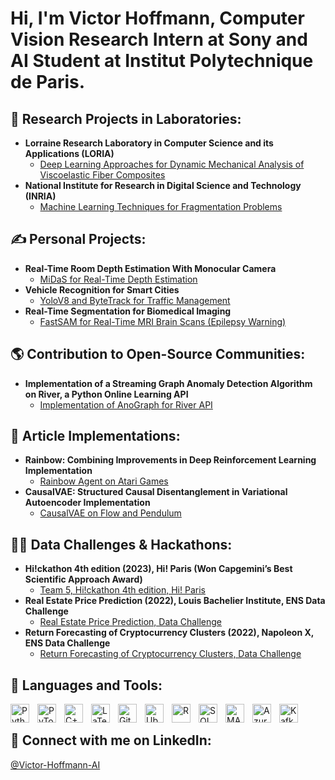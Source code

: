 <h1>Hi, I'm Victor Hoffmann, Computer Vision Research Intern at Sony and AI Student at Institut Polytechnique de Paris.</h1>

<h2>🔭 Research Projects in Laboratories:</h2>

- <b>Lorraine Research Laboratory in Computer Science and its Applications (LORIA) </b>
  - [Deep Learning Approaches for Dynamic Mechanical Analysis of Viscoelastic Fiber Composites](https://github.com/VictorHoffmann1/DUNNE-Research-Project-LORIA)
- <b>National Institute for Research in Digital Science and Technology (INRIA)</b>
  - [Machine Learning Techniques for Fragmentation Problems](https://github.com/VictorHoffmann1/Research-Project-INRIA-IECL)
 
<h2>✍️ Personal Projects:</h2>

- <b> Real-Time Room Depth Estimation With Monocular Camera </b>
  - [MiDaS for Real-Time Depth Estimation](https://github.com/VictorHoffmann1/Real-Time-Depth-Estimation)
- <b> Vehicle Recognition for Smart Cities </b>
  - [YoloV8 and ByteTrack for Traffic Management](https://github.com/VictorHoffmann1/Traffic-Management-Smart-Cities)
- <b> Real-Time Segmentation for Biomedical Imaging </b>
  - [FastSAM for Real-Time MRI Brain Scans (Epilepsy Warning)](https://github.com/VictorHoffmann1/FastSAM-Biomedical-Imaging)

<h2>🌎 Contribution to Open-Source Communities:</h2>

- <b> Implementation of a Streaming Graph Anomaly Detection Algorithm on River, a Python Online Learning API </b>
  - [Implementation of AnoGraph for River API](https://github.com/VictorHoffmann1/AnoGraph-for-River-API)
 
<h2>📄 Article Implementations:</h2>

- <b> Rainbow: Combining Improvements in Deep Reinforcement Learning Implementation </b>
  - [Rainbow Agent on Atari Games](https://github.com/Manuelnkegoum-8/Rainbow_is_all_we_need)
- <b> CausalVAE: Structured Causal Disentanglement in Variational Autoencoder Implementation </b>
  - [CausalVAE on Flow and Pendulum](https://github.com/VictorHoffmann1/CausalVAE)


<h2>👨‍💻 Data Challenges & Hackathons:</h2>

- <b> Hi!ckathon 4th edition (2023), Hi! Paris (Won Capgemini’s Best Scientific Approach Award) </b>
  - [Team 5, Hi!ckathon 4th edition, Hi! Paris](https://github.com/VictorHoffmann1/Team-5-Hackathon-4-Hi-Paris)
- <b>Real Estate Price Prediction (2022), Louis Bachelier Institute, ENS Data Challenge </b>
  - [Real Estate Price Prediction, Data Challenge](https://github.com/VictorHoffmann1/ENS-Challenge-Data-Real-Estate)
- <b>Return Forecasting of Cryptocurrency Clusters (2022), Napoleon X, ENS Data Challenge </b>
  - [Return Forecasting of Cryptocurrency Clusters, Data Challenge](https://github.com/VictorHoffmann1/ENS-Challenge-Data-Cryptocurrency-Clusters)
 
<h2> 🧰 Languages and Tools:</h2>

<img align="left" alt="Python" width="30px" style="padding-right:10px;" src="https://cdn.jsdelivr.net/gh/devicons/devicon/icons/python/python-plain.svg" />
<img align="left" alt="PyTorch" width="30px" style="padding-right:10px;" src="https://cdn.jsdelivr.net/gh/devicons/devicon/icons/pytorch/pytorch-original.svg" />
<img align="left" alt="C++" width="30px" style="padding-right:10px;" src="https://cdn.jsdelivr.net/gh/devicons/devicon/icons/cplusplus/cplusplus-original.svg" />
<img align="left" alt="LaTeX" width="30px" style="padding-right:10px;" src="https://cdn.jsdelivr.net/gh/devicons/devicon/icons/latex/latex-original.svg" />
<img align="left" alt="Git" width="30px" style="padding-right:10px;" src="https://cdn.jsdelivr.net/gh/devicons/devicon/icons/git/git-original.svg" />
<img align="left" alt="Ubuntu" width="30px" style="padding-right:10px;" src="https://cdn.jsdelivr.net/gh/devicons/devicon/icons/ubuntu/ubuntu-plain.svg" />
<img align="left" alt="R" width="30px" style="padding-right:10px;" src="https://cdn.jsdelivr.net/gh/devicons/devicon/icons/r/r-original.svg" />
<img align="left" alt="SQL" width="30px" style="padding-right:10px;" src="https://cdn.jsdelivr.net/gh/devicons/devicon/icons/sqlite/sqlite-original.svg" />
<img align="left" alt="MATLAB" width="30px" style="padding-right:10px;" src="https://cdn.jsdelivr.net/gh/devicons/devicon/icons/matlab/matlab-original.svg" />
<img align="left" alt="Azure" width="30px" style="padding-right:10px;" src="https://cdn.jsdelivr.net/gh/devicons/devicon/icons/azure/azure-original.svg" />
<img align="left" alt="Kafka" width="30px" style="padding-right:10px;" src="https://cdn.jsdelivr.net/gh/devicons/devicon/icons/apachekafka/apachekafka-original.svg" />

<br />
  
<h2> 🤳 Connect with me on LinkedIn:</h2>

[@Victor-Hoffmann-AI](https://www.linkedin.com/in/victor-hoffmann-ai/)
